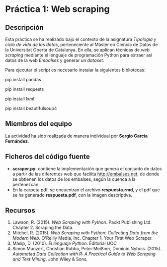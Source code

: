 # Práctica 1: Web scraping

## Descripción

Esta práctica se ha realizado bajo el contexto de la asignatura _Tipología y ciclo de vida de los datos_, perteneciente al Máster en Ciencia de Datos de la Universitat Oberta de Catalunya. En ella, se aplican técnicas de _web scraping_ mediante el lenguaje de programación Python para extraer así datos de la web _Embalses_ y generar un _dataset_.

Para ejecutar el script es necesario instalar la siguientes bibliotecas:

pip install pandas

pip install requests

pip install lxml

pip install beautifulsoup4

## Miembros del equipo

La actividad ha sido realizada de manera individual por **Sergio García Fernández**.

## Ficheros del código fuente

* **scraper.py**: contiene la implementación que genera el conjunto de datos a partir de las diferentes web que facilita http://embalses.net, de donde se obtienen los datos de los embalses, según la cuenca a la pertenezcan.
* En la carpeta pdf, se encuentran el archivo **respuesta.rmd**, y el pdf que se ha generado **respuesta.pdf**, con la imagen descriptiva.

## Recursos

1. Lawson, R. (2015). _Web Scraping with Python_. Packt Publishing Ltd. Chapter 2. Scraping the Data.
2. Mitchel, R. (2015). _Web Scraping with Python: Collecting Data from the Modern Web_. O'Reilly Media, Inc. Chapter 1. Your First Web Scraper.
3. Masip, D. (2010). _El lenguaje Python_. Editorial UOC
4. Simon Munzert, Christian Rubba, Peter Meißner, Dominic Nyhuis. (2015). _Automated Data Collection with R: A Practical Guide to Web Scraping and Text Mining_. John Wiley & Sons.
